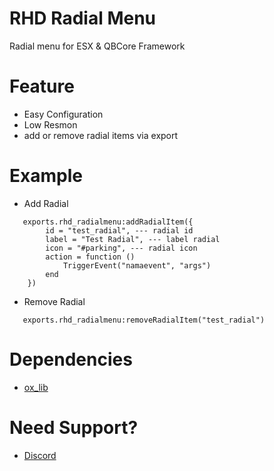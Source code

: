 # RHD Radial Menu
Radial menu for ESX &amp; QBCore Framework

# Feature
- Easy Configuration
- Low Resmon
- add or remove radial items via export

# Example
- Add Radial
```
   exports.rhd_radialmenu:addRadialItem({
        id = "test_radial", --- radial id
        label = "Test Radial", --- label radial
        icon = "#parking", --- radial icon
        action = function ()
            TriggerEvent("namaevent", "args")
        end
    })
```

- Remove Radial
```
   exports.rhd_radialmenu:removeRadialItem("test_radial")
```

# Dependencies 
- [ox_lib](https://github.com/overextended/ox_lib/releases)

# Need Support?
- [Discord](https://discord.gg/TJsyCsS4z7)
